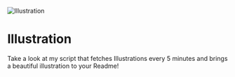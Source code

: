 ![Illustration](https://i.redd.it/wjdktmoby8rb1.png?width=100&height=100)

# Illustration
Take a look at my script that fetches Illustrations every 5 minutes and brings a beautiful illustration to your Readme!